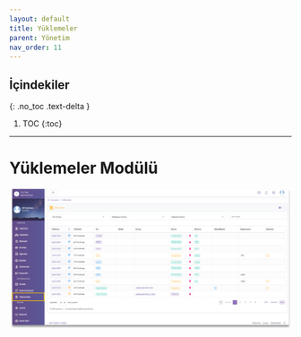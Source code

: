 ```yaml
---
layout: default
title: Yüklemeler
parent: Yönetim
nav_order: 11
---
```


## İçindekiler
{: .no_toc .text-delta }

1. TOC
{:toc}

---

# Yüklemeler Modülü

![Import](/docs/media/modules/import/import.png)
